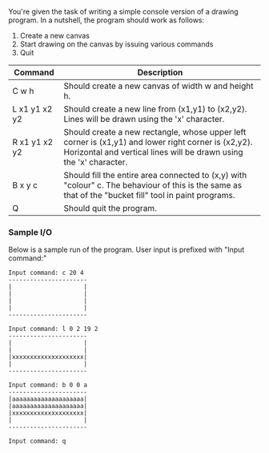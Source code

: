 You're given the task of writing a simple console version of a drawing program.
In a nutshell, the program should work as follows:

1. Create a new canvas
2. Start drawing on the canvas by issuing various commands
3. Quit


| Command 	     | 	Description                                                                                                                                                              |
|---------------|---------------------------------------------------------------------------------------------------------------------------------------------------------------------------|
| C w h         | Should create a new canvas of width w and height h.                                                                                                                       |
| L x1 y1 x2 y2 | Should create a new line from (x1,y1) to (x2,y2). Lines will be drawn using the 'x' character.                                                                            |
| R x1 y1 x2 y2 | Should create a new rectangle, whose upper left corner is (x1,y1) and lower right corner is (x2,y2). Horizontal and vertical lines will be drawn using the 'x' character. |
| B x y c       | Should fill the entire area connected to (x,y) with "colour" c. The behaviour of this is the same as that of the "bucket fill" tool in paint programs.                    |
| Q             | Should quit the program.                                                                                                                                                  |

### Sample I/O

Below is a sample run of the program. User input is prefixed with "Input command:"

```
Input command: c 20 4
----------------------
|                    |
|                    |
|                    |
|                    |
----------------------

Input command: l 0 2 19 2 
----------------------
|                    |
|                    |
|xxxxxxxxxxxxxxxxxxxx|
|                    |
----------------------

Input command: b 0 0 a
----------------------
|aaaaaaaaaaaaaaaaaaaa|
|aaaaaaaaaaaaaaaaaaaa|
|xxxxxxxxxxxxxxxxxxxx|
|                    |
----------------------

Input command: q
```
